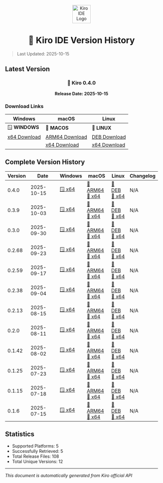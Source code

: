 <div align="center">
  <img src="./public/kiro.png" alt="Kiro IDE Logo" width="60" height="60">
  
  # 🚀 Kiro IDE Version History
</div>

> Last Updated: 2025-10-15

## Latest Version

<div align="center">

### 📌 Kiro 0.4.0

**Release Date: 2025-10-15**

</div>

### Download Links

| Windows | macOS | Linux |
|---------|-------|-------|
| 🪟 **WINDOWS** | 🍎 **MACOS** | 🐧 **LINUX** |
| [x64 Download](https://prod.download.desktop.kiro.dev/releases/202510142329-Kiro-win32-x64.exe) | [ARM64 Download](https://prod.download.desktop.kiro.dev/releases/202510142329-Kiro-dmg-darwin-arm64.dmg) | [DEB Download](https://prod.download.desktop.kiro.dev/releases/202510142329--distro-linux-x64-deb/202510142329-distro-linux-x64.deb) |
| | [x64 Download](https://prod.download.desktop.kiro.dev/releases/202510142329-Kiro-dmg-darwin-x64.dmg) | [x64 Download](https://prod.download.desktop.kiro.dev/releases/202510142329--distro-linux-x64-tar-gz/202510142329-distro-linux-x64.tar.gz) |

## Complete Version History

| Version | Date | Windows | macOS | Linux | Changelog |
|---------|------|---------|-------|-------|----------|
| 0.4.0 | 2025-10-15 | [🪟 x64](https://prod.download.desktop.kiro.dev/releases/202510142329-Kiro-win32-x64.exe) | [🍎 ARM64](https://prod.download.desktop.kiro.dev/releases/202510142329-Kiro-dmg-darwin-arm64.dmg)<br>[🍎 x64](https://prod.download.desktop.kiro.dev/releases/202510142329-Kiro-dmg-darwin-x64.dmg) | [🐧 DEB](https://prod.download.desktop.kiro.dev/releases/202510142329--distro-linux-x64-deb/202510142329-distro-linux-x64.deb)<br>[🐧 x64](https://prod.download.desktop.kiro.dev/releases/202510142329--distro-linux-x64-tar-gz/202510142329-distro-linux-x64.tar.gz) | N/A |
| 0.3.9 | 2025-10-03 | [🪟 x64](https://prod.download.desktop.kiro.dev/releases/202510022241-Kiro-win32-x64.exe) | [🍎 ARM64](https://prod.download.desktop.kiro.dev/releases/202510022241-Kiro-dmg-darwin-arm64.dmg)<br>[🍎 x64](https://prod.download.desktop.kiro.dev/releases/202510022241-Kiro-dmg-darwin-x64.dmg) | [🐧 DEB](https://prod.download.desktop.kiro.dev/releases/202510022241--distro-linux-x64-deb/202510022241-distro-linux-x64.deb)<br>[🐧 x64](https://prod.download.desktop.kiro.dev/releases/202510022241--distro-linux-x64-tar-gz/202510022241-distro-linux-x64.tar.gz) | N/A |
| 0.3.0 | 2025-09-30 | [🪟 x64](https://prod.download.desktop.kiro.dev/releases/202509300138-Kiro-win32-x64.exe) | [🍎 ARM64](https://prod.download.desktop.kiro.dev/releases/202509300138-Kiro-dmg-darwin-arm64.dmg)<br>[🍎 x64](https://prod.download.desktop.kiro.dev/releases/202509300138-Kiro-dmg-darwin-x64.dmg) | [🐧 DEB](https://prod.download.desktop.kiro.dev/releases/202509300138--distro-linux-x64-deb/202509300138-distro-linux-x64.deb)<br>[🐧 x64](https://prod.download.desktop.kiro.dev/releases/202509300138--distro-linux-x64-tar-gz/202509300138-distro-linux-x64.tar.gz) | N/A |
| 0.2.68 | 2025-09-23 | [🪟 x64](https://prod.download.desktop.kiro.dev/releases/202509232137-Kiro-win32-x64.exe) | [🍎 ARM64](https://prod.download.desktop.kiro.dev/releases/202509232137-Kiro-dmg-darwin-arm64.dmg)<br>[🍎 x64](https://prod.download.desktop.kiro.dev/releases/202509232137-Kiro-dmg-darwin-x64.dmg) | [🐧 DEB](https://prod.download.desktop.kiro.dev/releases/202509232137--distro-linux-x64-deb/202509232137-distro-linux-x64.deb)<br>[🐧 x64](https://prod.download.desktop.kiro.dev/releases/202509232137--distro-linux-x64-tar-gz/202509232137-distro-linux-x64.tar.gz) | N/A |
| 0.2.59 | 2025-09-17 | [🪟 x64](https://prod.download.desktop.kiro.dev/releases/202509172055-Kiro-win32-x64.exe) | [🍎 ARM64](https://prod.download.desktop.kiro.dev/releases/202509172055-Kiro-dmg-darwin-arm64.dmg)<br>[🍎 x64](https://prod.download.desktop.kiro.dev/releases/202509172055-Kiro-dmg-darwin-x64.dmg) | [🐧 DEB](https://prod.download.desktop.kiro.dev/releases/202509172055--distro-linux-x64-deb/202509172055-distro-linux-x64.deb)<br>[🐧 x64](https://prod.download.desktop.kiro.dev/releases/202509172055--distro-linux-x64-tar-gz/202509172055-distro-linux-x64.tar.gz) | N/A |
| 0.2.38 | 2025-09-04 | [🪟 x64](https://prod.download.desktop.kiro.dev/releases/202509032213-Kiro-win32-x64.exe) | [🍎 ARM64](https://prod.download.desktop.kiro.dev/releases/202509032213-Kiro-dmg-darwin-arm64.dmg)<br>[🍎 x64](https://prod.download.desktop.kiro.dev/releases/202509032213-Kiro-dmg-darwin-x64.dmg) | [🐧 DEB](https://prod.download.desktop.kiro.dev/releases/202509032213--distro-linux-x64-deb/202509032213-distro-linux-x64.deb)<br>[🐧 x64](https://prod.download.desktop.kiro.dev/releases/202509032213--distro-linux-x64-tar-gz/202509032213-distro-linux-x64.tar.gz) | N/A |
| 0.2.13 | 2025-08-15 | [🪟 x64](https://prod.download.desktop.kiro.dev/releases/202508150626-Kiro-win32-x64.exe) | [🍎 ARM64](https://prod.download.desktop.kiro.dev/releases/202508150626-Kiro-dmg-darwin-arm64.dmg)<br>[🍎 x64](https://prod.download.desktop.kiro.dev/releases/202508150626-Kiro-dmg-darwin-x64.dmg) | [🐧 DEB](https://prod.download.desktop.kiro.dev/releases/202508150626--distro-linux-x64-deb/202508150626-distro-linux-x64.deb)<br>[🐧 x64](https://prod.download.desktop.kiro.dev/releases/202508150626--distro-linux-x64-tar-gz/202508150626-distro-linux-x64.tar.gz) | N/A |
| 0.2.0 | 2025-08-11 | [🪟 x64](https://prod.download.desktop.kiro.dev/releases/202508110105-Kiro-win32-x64.exe) | [🍎 ARM64](https://prod.download.desktop.kiro.dev/releases/202508110105-Kiro-dmg-darwin-arm64.dmg)<br>[🍎 x64](https://prod.download.desktop.kiro.dev/releases/202508110105-Kiro-dmg-darwin-x64.dmg) | [🐧 DEB](https://prod.download.desktop.kiro.dev/releases/202508110105--distro-linux-x64-deb/202508110105-distro-linux-x64.deb)<br>[🐧 x64](https://prod.download.desktop.kiro.dev/releases/202508110105--distro-linux-x64-tar-gz/202508110105-distro-linux-x64.tar.gz) | N/A |
| 0.1.42 | 2025-08-02 | [🪟 x64](https://prod.download.desktop.kiro.dev/releases/202508020313-Kiro-win32-x64.exe) | [🍎 ARM64](https://prod.download.desktop.kiro.dev/releases/202508020230-Kiro-dmg-darwin-arm64.dmg)<br>[🍎 x64](https://prod.download.desktop.kiro.dev/releases/202508020251-Kiro-dmg-darwin-x64.dmg) | [🐧 DEB](https://prod.download.desktop.kiro.dev/releases/202508020245--distro-linux-x64-deb/202508020245-distro-linux-x64.deb)<br>[🐧 x64](https://prod.download.desktop.kiro.dev/releases/202508020245--distro-linux-x64-tar-gz/202508020245-distro-linux-x64.tar.gz) | N/A |
| 0.1.25 | 2025-07-23 | [🪟 x64](https://prod.download.desktop.kiro.dev/releases/202507232058-Kiro-win32-x64.exe) | [🍎 ARM64](https://prod.download.desktop.kiro.dev/releases/202507232015-Kiro-dmg-darwin-arm64.dmg)<br>[🍎 x64](https://prod.download.desktop.kiro.dev/releases/202507232041-Kiro-dmg-darwin-x64.dmg) | [🐧 DEB](https://prod.download.desktop.kiro.dev/releases/202507232027--distro-linux-x64-deb/202507232027-distro-linux-x64.deb)<br>[🐧 x64](https://prod.download.desktop.kiro.dev/releases/202507232027--distro-linux-x64-tar-gz/202507232027-distro-linux-x64.tar.gz) | N/A |
| 0.1.15 | 2025-07-18 | [🪟 x64](https://prod.download.desktop.kiro.dev/releases/202507180417-Kiro-win32-x64.exe) | [🍎 ARM64](https://prod.download.desktop.kiro.dev/releases/202507180224-Kiro-dmg-darwin-arm64.dmg)<br>[🍎 x64](https://prod.download.desktop.kiro.dev/releases/202507180243-Kiro-dmg-darwin-x64.dmg) | [🐧 DEB](https://prod.download.desktop.kiro.dev/releases/202507180237--distro-linux-x64-deb/202507180237-distro-linux-x64.deb)<br>[🐧 x64](https://prod.download.desktop.kiro.dev/releases/202507180237--distro-linux-x64-tar-gz/202507180237-distro-linux-x64.tar.gz) | N/A |
| 0.1.6 | 2025-07-15 | [🪟 x64](https://prod.download.desktop.kiro.dev/releases/202507160015-Kiro-win32-x64.exe) | [🍎 ARM64](https://prod.download.desktop.kiro.dev/releases/202507152330-Kiro-dmg-darwin-arm64.dmg)<br>[🍎 x64](https://prod.download.desktop.kiro.dev/releases/202507152349-Kiro-dmg-darwin-x64.dmg) | [🐧 DEB](https://prod.download.desktop.kiro.dev/releases/202507152342--distro-linux-x64-deb/202507152342-distro-linux-x64.deb)<br>[🐧 x64](https://prod.download.desktop.kiro.dev/releases/202507152342--distro-linux-x64-tar-gz/202507152342-distro-linux-x64.tar.gz) | N/A |

## Statistics

- Supported Platforms: 5
- Successfully Retrieved: 5
- Total Release Files: 108
- Total Unique Versions: 12

---

*This document is automatically generated from Kiro official API*
